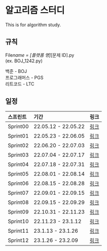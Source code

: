 # 알고리즘 스터디

This is for algorithm study.

## 규칙

File*name = [플랫폼 명]*[문제 ID].py  
(ex. BOJ_1242.py)

백준 - BOJ  
프로그래머스 - PGS  
리트코드 - LTC

## 일정

| <b>스프린트</b> | <b>기간</b>         | <b>링크</b>                                                           |
| :-------------- | :------------------ | :-------------------------------------------------------------------- |
| Sprint00        | 22.05.12 - 22.05.22 | [링크](https://github.com/SunghunKim98/Algorithm_Study/wiki/Sprint00) |
| Sprint01        | 22.05.23 - 22.06.05 | [링크](https://github.com/SunghunKim98/Algorithm_Study/wiki/Sprint01) |
| Sprint02        | 22.06.20 - 22.07.03 | [링크](https://github.com/SunghunKim98/Algorithm_Study/wiki/Sprint02) |
| Sprint03        | 22.07.04 - 22.07.17 | [링크](https://github.com/SunghunKim98/Algorithm_Study/wiki/Sprint03) |
| Sprint04        | 22.07.18 - 22.07.31 | [링크](https://github.com/SunghunKim98/Algorithm_Study/wiki/Sprint04) |
| Sprint05        | 22.08.01 - 22.08.14 | [링크](https://github.com/SunghunKim98/Algorithm_Study/wiki/Sprint05) |
| Sprint06        | 22.08.15 - 22.08.28 | [링크](https://github.com/SunghunKim98/Algorithm_Study/wiki/Sprint06) |
| Sprint07        | 22.09.01 - 22.09.15 | [링크](https://github.com/SunghunKim98/Algorithm_Study/wiki/Sprint07) |
| Sprint08        | 22.09.15 - 22.09.29 | [링크](https://github.com/SunghunKim98/Algorithm_Study/wiki/Sprint08) |
| Sprint09        | 22.10.31 - 22.11.23 | [링크](https://github.com/SunghunKim98/Algorithm_Study/wiki/Sprint09) |
| Sprint10        | 22.11.23 - 23.1.12  | [링크](https://github.com/SunghunKim98/Algorithm_Study/wiki/Sprint10) |
| Sprint11        | 23.1.13 - 23.1.26   | [링크](https://github.com/SunghunKim98/Algorithm_Study/wiki/Sprint11) |
| Sprint12        | 23.1.26 - 23.2.09   | [링크](https://github.com/SunghunKim98/Algorithm_Study/wiki/Sprint12) |
